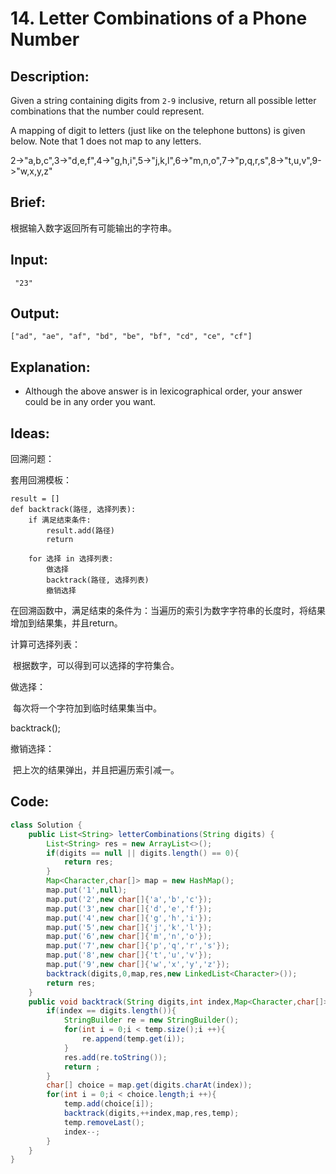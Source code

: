 # 14. Letter Combinations of a Phone Number

## Description:

Given a string containing digits from `2-9` inclusive, return all possible letter combinations that the number could represent.

A mapping of digit to letters (just like on the telephone buttons) is given below. Note that 1 does not map to any letters.

2->"a,b,c",3->"d,e,f",4->"g,h,i",5->"j,k,l",6->"m,n,o",7->"p,q,r,s",8->"t,u,v",9->"w,x,y,z"

## Brief:

根据输入数字返回所有可能输出的字符串。

## Input:

```
 "23"
```

## Output:

```
["ad", "ae", "af", "bd", "be", "bf", "cd", "ce", "cf"]
```

## Explanation:

- Although the above answer is in lexicographical order, your answer could be in any order you want.

## Ideas:

回溯问题：

套用回溯模板：

```
result = []
def backtrack(路径, 选择列表):
    if 满足结束条件:
        result.add(路径)
        return

    for 选择 in 选择列表:
        做选择
        backtrack(路径, 选择列表)
        撤销选择
```

在回溯函数中，满足结束的条件为：当遍历的索引为数字字符串的长度时，将结果增加到结果集，并且return。

计算可选择列表：

​	根据数字，可以得到可以选择的字符集合。

做选择：

​	每次将一个字符加到临时结果集当中。

backtrack();

撤销选择：

​	把上次的结果弹出，并且把遍历索引减一。

## Code:

```java
class Solution {
    public List<String> letterCombinations(String digits) {
        List<String> res = new ArrayList<>();
        if(digits == null || digits.length() == 0){
            return res;
        }
        Map<Character,char[]> map = new HashMap();
        map.put('1',null);
        map.put('2',new char[]{'a','b','c'});
        map.put('3',new char[]{'d','e','f'});
        map.put('4',new char[]{'g','h','i'});
        map.put('5',new char[]{'j','k','l'});
        map.put('6',new char[]{'m','n','o'});
        map.put('7',new char[]{'p','q','r','s'});
        map.put('8',new char[]{'t','u','v'});
        map.put('9',new char[]{'w','x','y','z'});
        backtrack(digits,0,map,res,new LinkedList<Character>());
        return res;
    }
    public void backtrack(String digits,int index,Map<Character,char[]> map,List<String> res,LinkedList<Character> temp){
        if(index == digits.length()){
            StringBuilder re = new StringBuilder();
            for(int i = 0;i < temp.size();i ++){
                re.append(temp.get(i));
            }
            res.add(re.toString());
            return ;
        }
        char[] choice = map.get(digits.charAt(index));
        for(int i = 0;i < choice.length;i ++){
            temp.add(choice[i]);
            backtrack(digits,++index,map,res,temp);
            temp.removeLast();
            index--;
        }
    }
}
```

